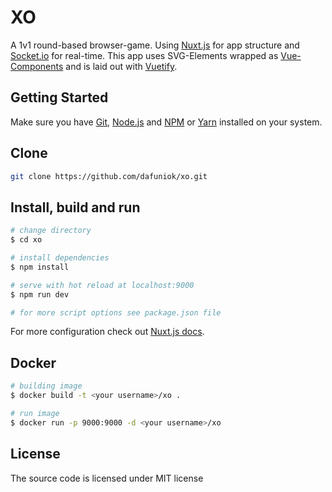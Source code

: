 # XO
A 1v1 round-based browser-game. Using <a href="https://nuxtjs.org/" target="_blank">Nuxt.js</a> for app structure and [Socket.io](https://socket.io/) for real-time. This app uses SVG-Elements wrapped as [Vue-Components](https://vuejs.org/v2/guide/components.html/) and is laid out with [Vuetify](https://vuetifyjs.com/).

## Getting Started
Make sure you have [Git](https://git-scm.com/downloads/), [Node.js](https://nodejs.org/en/) and [NPM](https://www.npmjs.com/get-npm/) or [Yarn](https://yarnpkg.com/lang/en/) installed on your system.

## Clone
``` bash
git clone https://github.com/dafuniok/xo.git
```

## Install, build and run
``` bash
# change directory
$ cd xo

# install dependencies
$ npm install

# serve with hot reload at localhost:9000
$ npm run dev

# for more script options see package.json file
```

For more configuration check out [Nuxt.js docs](https://nuxtjs.org/).

## Docker
``` bash
# building image
$ docker build -t <your username>/xo .

# run image
$ docker run -p 9000:9000 -d <your username>/xo
```

## License

The source code is licensed under MIT license